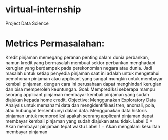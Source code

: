 # virtual-internship
Project Data Science
# Metrics Permasalahan:
Kredit pinjaman memegang peranan penting dalam dunia perbankan, namun kredit yang bermasalah membuat sektor perbankan menghadapi kerugian yang berdampak pada perekonomian negara atau dunia. Jadi masalah untuk setiap penyedia pinjaman saat ini adalah untuk mengetahui pemohonan pinjaman atau applicant yang sangat mungkin untuk membayar kembali pinjaman, dengan cara ini perusahaan dapat menghindari kerugian dan bisa memperoleh keuntungan.
Goal:
Memprediksi seberapa mampu seorang applicant pinjaman membayar kembali pinjaman yang sudah diajukan kepada home credit.
Objective:
Menggunakan Exploratory Data Analysis untuk memahami data dan mengidentifikasi tren, anomali, pola, atau hubungan tersembunyi dalam data. Menggunakan data historis pinjaman untuk memprediksi apakah seorang applicant pinjaman dapat membayar kembali pinjaman yang sudah diajukan atau tidak.
Label 0 = Akan membayar pinjaman tepat waktu
Label 1 = Akan mengalami kesulitan membayar pinjaman
